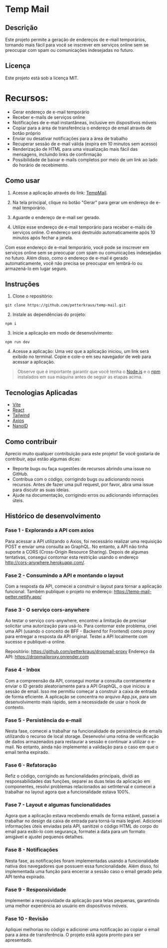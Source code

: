 # Temp Mail

## Descrição
 Este projeto permite a geração de endereços de e-mail temporários, tornando mais fácil para você se inscrever em serviços online sem se preocupar com spam ou comunicações indesejadas no futuro.

## Licença
Este projeto está sob a licença MIT.

# Recursos:

- Gerar endereço de e-mail temporário
- Receber e-mails de serviços online
- Notificações de e-mail instantâneas, inclusive em dispositivos móveis
- Copiar para a área de transferência o endereço de email através de botão próprio
- Enviar ou desativar notificações para a área de trabalho
- Recuperar sessão de e-mail válida (expira em 10 minutos sem acesso)
- Renderização de HTML para uma visualização mais fácil das mensagens, incluindo links de confirmação
- Possibilidade de baixar e-mails completos por meio de um link ao lado do horário de recebimento.
## Como usar

1. Acesse a aplicação através do link: [TempMail](https://temp-mail-petter.netlify.app/).

2. Na tela principal, clique no botão "Gerar" para gerar um endereço de e-mail temporário.

3. Aguarde o endereço de e-mail ser gerado.

4. Utilize esse endereço de e-mail temporário para receber e-mails de serviços online. O endereço será destruído automaticamente após 10 minutos após fechar a janela.

Com esse endereço de e-mail temporário, você pode se inscrever em serviços online sem se preocupar com spam ou comunicações indesejadas no futuro. Além disso, como o endereço de e-mail é gerado automaticamente, você não precisa se preocupar em lembrá-lo ou armazená-lo em lugar seguro.

## Instruções

1.  Clone o repositório:
````shell
git clone https://github.com/petterkraus/temp-mail.git
````

2. Instale as dependências do projeto:
````shell
npm i
````

3. Inicie a aplicação em modo de desenvolvimento:
````shell
npm run dev
````

4. Acesse a aplicação:
Uma vez que a aplicação iniciou, um link será exibido no terminal. Copie e cole-o em seu navegador de web para acessar a aplicação.

>Observe que é importante garantir que você tenha o [Node.js](https://nodejs.org/) e o [npm](https://www.npmjs.com/) instalados em sua máquina antes de seguir as etapas acima.

## Tecnologias Aplicadas
- [Vite](https://github.com/vitejs/vite)
- [React](https://reactjs.org/)
- [Tailwind](https://tailwindcss.com/)
- [Axios](https://github.com/axios/axios)
- [NanoID](https://github.com/ai/nanoid)


## Como contribuir
Aprecio muito qualquer contribuição para este projeto! Se você gostaria de contribuir, aqui estão algumas dicas:

- Reporte bugs ou faça sugestões de recursos abrindo uma issue no GitHub.
- Contribua com o código, corrigindo bugs ou adicionando novos recursos. Antes de fazer uma pull request, por favor, abra uma issue para discutir as suas ideias.
- Ajude na documentação, corrigindo erros ou adicionando informações úteis.

## Histórico de desenvolvimento
### Fase 1 - Explorando a API com axios

Para acessar a API utilizando o Axios, foi necessário realizar uma requisição POST e enviar uma consulta ao GraphQL. No entanto, a API não tinha suporte a CORS (Cross-Origin Resource Sharing). Depois de algumas tentativas, consegui contornar esta restrição usando o endereço http://cors-anywhere.herokuapp.com/.

### Fase 2 - Consumindo a API e montando o layout

Com a resposta da API, comecei a construir o layout para tornar a aplicação funcional. Também publiquei o projeto no endereço: https://temp-mail-petter.netlify.app/

### Fase 3 - O serviço cors-anywhere

Ao testar o serviço cors-anywhere, encontrei a limitação de precisar solicitar uma autorização para usá-lo. Para contornar este problema, criei uma API (usando o conceito de BFF - Backend for Frontend) como proxy para entregar a resposta da API original. Testei a API localmente com sucesso e publiquei-a online.

Repositório: https://github.com/petterkraus/dropmail-proxy
Endereço da API: https://dropmailproxy.onrender.com


### Fase 4 - Inbox

Com a compreensão da API, consegui montar a consulta corretamente e enviar o ID gerado aleatoriamente para a API GraphQL, o que iniciou a sessão de email. Isso me permitiu começar a construir a caixa de entrada de forma eficiente. A aplicação se concentra no arquivo App.jsx, para um desenvolvimento mais rápido, sem a necessidade de usar o hook de contexto.

### Fase 5 - Persistência do e-mail

Nesta fase, comecei a trabalhar na funcionalidade de persistência de emails utilizando o recurso de local storage. Desenvolvi uma rotina de verificação de dados armazenados para restaurar a sessão e continuar a utilizar o e-mail. No entanto, ainda não implementei a validação para o caso em que o email tenha expirado.

### Fase 6 - Refatoração 

Refiz o código, corrigindo as funcionalidades principais, dividi as responsabilidades das funções, separei as duas telas da aplicação em componentes, resolvi problemas relacionados ao setInterval e comecei a trabalhar no layout agora que a funcionalidade estava 100%.

### Fase 7 - Layout e algumas funcionalidades

Agora que a aplicação estava recebendo emails de forma estável, passei a trabalhar no design da caixa de entrada para torná-la mais legível. Adicionei informações úteis enviadas pela API, sanitizei o código HTML do corpo do email para exibi-lo com segurança, formatei a data para um formato amigável e ajustei pequenos detalhes.

### Fase 8  - Notificações

Nesta fase, as notificações foram implementadas usando a funcionalidade nativa dos navegadores que possuem essa funcionalidade. Além disso, foi implementada uma função para encerrar a sessão caso o email gerado pela API tenha expirado.

### Fase 9 - Responsividade
 
 Implementei a resposividade da aplicação para telas pequenas, garantindo uma melhor experiência ao usuário em dispositivos móveis.

 ### Fase 10 - Revisão

 Apliquei melhorias no código e adicionei uma notificação ao copiar o email para a área de transferência. O projeto está agora pronto para ser apresentado.